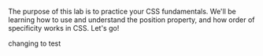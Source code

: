 The purpose of this lab is to practice your CSS fundamentals. We'll be learning how to use and understand the position property, and how order of specificity works in CSS. Let's go!

changing to test